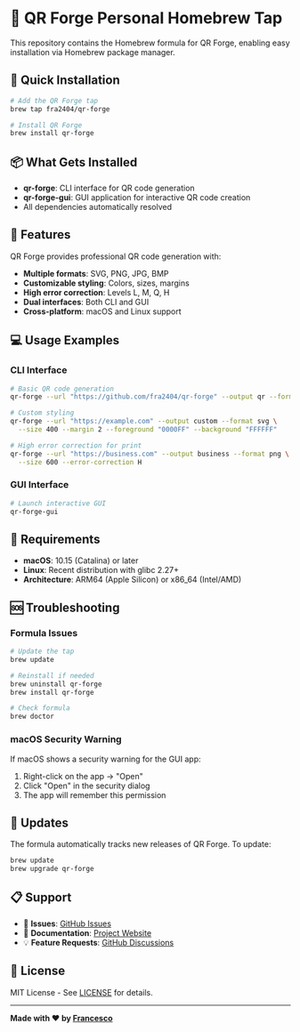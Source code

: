 # 🍺 QR Forge Personal Homebrew Tap

This repository contains the Homebrew formula for QR Forge, enabling easy installation via Homebrew package manager.

## 🚀 Quick Installation

```bash
# Add the QR Forge tap
brew tap fra2404/qr-forge

# Install QR Forge
brew install qr-forge
```

## 📦 What Gets Installed

- **qr-forge**: CLI interface for QR code generation
- **qr-forge-gui**: GUI application for interactive QR code creation
- All dependencies automatically resolved

## 🎯 Features

QR Forge provides professional QR code generation with:

- **Multiple formats**: SVG, PNG, JPG, BMP
- **Customizable styling**: Colors, sizes, margins
- **High error correction**: Levels L, M, Q, H
- **Dual interfaces**: Both CLI and GUI
- **Cross-platform**: macOS and Linux support

## 💻 Usage Examples

### CLI Interface
```bash
# Basic QR code generation
qr-forge --url "https://github.com/fra2404/qr-forge" --output qr --format png

# Custom styling
qr-forge --url "https://example.com" --output custom --format svg \
  --size 400 --margin 2 --foreground "0000FF" --background "FFFFFF"

# High error correction for print
qr-forge --url "https://business.com" --output business --format png \
  --size 600 --error-correction H
```

### GUI Interface
```bash
# Launch interactive GUI
qr-forge-gui
```

## 🔧 Requirements

- **macOS**: 10.15 (Catalina) or later
- **Linux**: Recent distribution with glibc 2.27+
- **Architecture**: ARM64 (Apple Silicon) or x86_64 (Intel/AMD)

## 🆘 Troubleshooting

### Formula Issues
```bash
# Update the tap
brew update

# Reinstall if needed
brew uninstall qr-forge
brew install qr-forge

# Check formula
brew doctor
```

### macOS Security Warning
If macOS shows a security warning for the GUI app:
1. Right-click on the app → "Open"
2. Click "Open" in the security dialog
3. The app will remember this permission

## 🔄 Updates

The formula automatically tracks new releases of QR Forge. To update:

```bash
brew update
brew upgrade qr-forge
```

## 📋 Support

- 🐛 **Issues**: [GitHub Issues](https://github.com/fra2404/qr-forge/issues)
- 📖 **Documentation**: [Project Website](https://fra2404.github.io/qr-forge/)
- 💡 **Feature Requests**: [GitHub Discussions](https://github.com/fra2404/qr-forge/discussions)

## 📄 License

MIT License - See [LICENSE](https://github.com/fra2404/qr-forge/blob/main/LICENSE) for details.

---

**Made with ❤️ by [Francesco](https://github.com/fra2404)**
